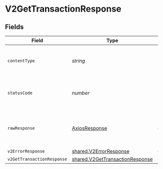 # V2GetTransactionResponse


## Fields

| Field                                                                              | Type                                                                               | Required                                                                           | Description                                                                        |
| ---------------------------------------------------------------------------------- | ---------------------------------------------------------------------------------- | ---------------------------------------------------------------------------------- | ---------------------------------------------------------------------------------- |
| `contentType`                                                                      | *string*                                                                           | :heavy_check_mark:                                                                 | HTTP response content type for this operation                                      |
| `statusCode`                                                                       | *number*                                                                           | :heavy_check_mark:                                                                 | HTTP response status code for this operation                                       |
| `rawResponse`                                                                      | [AxiosResponse](https://axios-http.com/docs/res_schema)                            | :heavy_minus_sign:                                                                 | Raw HTTP response; suitable for custom response parsing                            |
| `v2ErrorResponse`                                                                  | [shared.V2ErrorResponse](../../models/shared/v2errorresponse.md)                   | :heavy_minus_sign:                                                                 | Error                                                                              |
| `v2GetTransactionResponse`                                                         | [shared.V2GetTransactionResponse](../../models/shared/v2gettransactionresponse.md) | :heavy_minus_sign:                                                                 | OK                                                                                 |